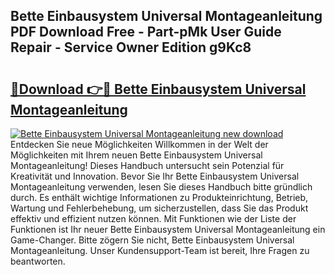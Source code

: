 ## Bette Einbausystem Universal Montageanleitung PDF Download Free - Part-pMk User Guide Repair - Service Owner Edition g9Kc8

# <h2><a href="http://df8z7g.blite.top/?on=Bette+Einbausystem+Universal+Montageanleitung">🔗Download 👉🔴 Bette Einbausystem Universal Montageanleitung</a></h2>

[![Bette Einbausystem Universal Montageanleitung new download](https://i.imgur.com/lujVjoI.png)](http://df8z7g.blite.top/?on=Bette+Einbausystem+Universal+Montageanleitung)
Entdecken Sie neue Möglichkeiten Willkommen in der Welt der Möglichkeiten mit Ihrem neuen Bette Einbausystem Universal Montageanleitung! Dieses Handbuch untersucht sein Potenzial für Kreativität und Innovation. Bevor Sie Ihr Bette Einbausystem Universal Montageanleitung verwenden, lesen Sie dieses Handbuch bitte gründlich durch. Es enthält wichtige Informationen zu Produkteinrichtung, Betrieb, Wartung und Fehlerbehebung, um sicherzustellen, dass Sie das Produkt effektiv und effizient nutzen können. Mit Funktionen wie der Liste der Funktionen ist Ihr neuer Bette Einbausystem Universal Montageanleitung ein Game-Changer. Bitte zögern Sie nicht, Bette Einbausystem Universal Montageanleitung. Unser Kundensupport-Team ist bereit, Ihre Fragen zu beantworten.

